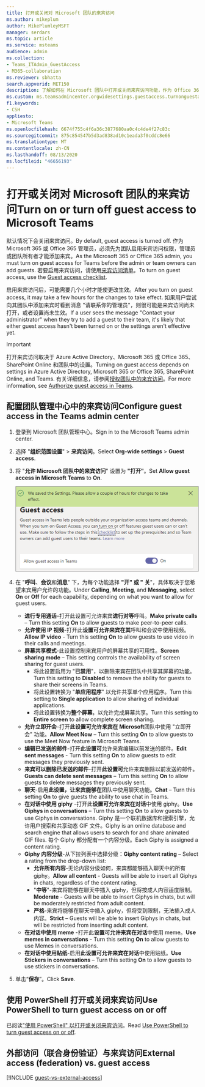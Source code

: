 ```yaml
---
title: 打开或关闭对 Microsoft 团队的来宾访问
ms.author: mikeplum
author: MikePlumleyMSFT
manager: serdars
ms.topic: article
ms.service: msteams
audience: admin
ms.collection:
- Teams_ITAdmin_GuestAccess
- M365-collaboration
ms.reviewer: sbhatta
search.appverid: MET150
description: 了解如何在 Microsoft 团队中打开或关闭来宾访问功能，作为 Office 365 管理员。
ms.custom: ms.teamsadmincenter.orgwidesettings.guestaccess.turnonguestaccessarticle
f1.keywords:
- CSH
appliesto:
- Microsoft Teams
ms.openlocfilehash: 6674f755c4f6a36c3877680aa0c4c4de4f27c83c
ms.sourcegitcommit: 875c854547b5d3ad838ad10c1eada3f0cddc8e66
ms.translationtype: MT
ms.contentlocale: zh-CN
ms.lasthandoff: 08/13/2020
ms.locfileid: "46656193"
---
```

<a name="turn-on-or-turn-off-guest-access-to-microsoft-teams"></a><span data-ttu-id="a220a-103">打开或关闭对 Microsoft 团队的来宾访问</span><span class="sxs-lookup"><span data-stu-id="a220a-103">Turn on or turn off guest access to Microsoft Teams</span></span>
===================================================

<span data-ttu-id="a220a-104">默认情况下会关闭来宾访问。</span><span class="sxs-lookup"><span data-stu-id="a220a-104">By default, guest access is turned off.</span></span> <span data-ttu-id="a220a-105">作为 Microsoft 365 或 Office 365 管理员，必须先为团队启用来宾访问权限，管理员或团队所有者才能添加来宾。</span><span class="sxs-lookup"><span data-stu-id="a220a-105">As the Microsoft 365 or Office 365 admin, you must turn on guest access for Teams before the admin or team owners can add guests.</span></span> <span data-ttu-id="a220a-106">若要启用来宾访问，请使用[来宾访问清单](guest-access-checklist.md)。</span><span class="sxs-lookup"><span data-stu-id="a220a-106">To turn on guest access, use the [Guest access checklist](guest-access-checklist.md).</span></span> 

<span data-ttu-id="a220a-107">启用来宾访问后，可能需要几个小时才能使更改生效。</span><span class="sxs-lookup"><span data-stu-id="a220a-107">After you turn on guest access, it may take a few hours for the changes to take effect.</span></span> <span data-ttu-id="a220a-108">如果用户尝试向其团队中添加来宾时看到消息 "请联系你的管理员"，则很可能是来宾访问尚未打开，或者设置尚未生效。</span><span class="sxs-lookup"><span data-stu-id="a220a-108">If a user sees the message "Contact your administrator" when they try to add a guest to their team, it's likely that either guest access hasn't been turned on or the settings aren't effective yet.</span></span>

> [!IMPORTANT]
> <span data-ttu-id="a220a-109">打开来宾访问取决于 Azure Active Directory、Microsoft 365 或 Office 365、SharePoint Online 和团队中的设置。</span><span class="sxs-lookup"><span data-stu-id="a220a-109">Turning on guest access depends on settings in Azure Active Directory, Microsoft 365 or Office 365, SharePoint Online, and Teams.</span></span> <span data-ttu-id="a220a-110">有关详细信息，请参阅[授权团队中的来宾访问](Teams-dependencies.md)。</span><span class="sxs-lookup"><span data-stu-id="a220a-110">For more information, see [Authorize guest access in Teams](Teams-dependencies.md).</span></span>



## <a name="configure-guest-access-in-the-teams-admin-center"></a><span data-ttu-id="a220a-111">配置团队管理中心中的来宾访问</span><span class="sxs-lookup"><span data-stu-id="a220a-111">Configure guest access in the Teams admin center</span></span>

1. <span data-ttu-id="a220a-112">登录到 Microsoft 团队管理中心。</span><span class="sxs-lookup"><span data-stu-id="a220a-112">Sign in to the Microsoft Teams admin center.</span></span>

2. <span data-ttu-id="a220a-113">选择 "**组织范围设置**"  >  **来宾访问**。</span><span class="sxs-lookup"><span data-stu-id="a220a-113">Select **Org-wide settings** > **Guest access**.</span></span>

3. <span data-ttu-id="a220a-114">将 "**允许 Microsoft 团队中的来宾访问**" 设置为 **"打开"**。</span><span class="sxs-lookup"><span data-stu-id="a220a-114">Set **Allow guest access in Microsoft Teams** to **On**.</span></span>

    ![<span data-ttu-id="a220a-115">允许来宾访问开关设置为 "开"</span><span class="sxs-lookup"><span data-stu-id="a220a-115">Allow guest access switch set to On</span></span> ](media/set-up-guests-image1.png)

4. <span data-ttu-id="a220a-116">在 "**呼叫**、**会议**和**消息**" 下，为每个功能选择 **"开" 或 "** **关**"，具体取决于您希望来宾用户允许的功能。</span><span class="sxs-lookup"><span data-stu-id="a220a-116">Under **Calling**, **Meeting**, and **Messaging**, select **On** or **Off** for each capability, depending on what you want to allow for guest users.</span></span>

      - <span data-ttu-id="a220a-117">**进行专用通话**–打开此设置可允许来宾**进行对等**呼叫。</span><span class="sxs-lookup"><span data-stu-id="a220a-117">**Make private calls** – Turn this setting **On** to allow guests to make peer-to-peer calls.</span></span>
      - <span data-ttu-id="a220a-118">**允许使用 IP 视频**-打开此**设置可允许来宾在其**呼叫和会议中使用视频。</span><span class="sxs-lookup"><span data-stu-id="a220a-118">**Allow IP video** - Turn this setting **On** to allow guests to use video in their calls and meetings.</span></span>
      - <span data-ttu-id="a220a-119">**屏幕共享模式**-此设置控制来宾用户的屏幕共享的可用性。</span><span class="sxs-lookup"><span data-stu-id="a220a-119">**Screen sharing mode** – This setting controls the availability of screen sharing for guest users.</span></span> 
          - <span data-ttu-id="a220a-120">将此设置启用为 "**已禁用**"，以删除来宾在团队中共享其屏幕的功能。</span><span class="sxs-lookup"><span data-stu-id="a220a-120">Turn this setting to **Disabled** to remove the ability for guests to share their screens in Teams.</span></span> 
          - <span data-ttu-id="a220a-121">将此设置转换为 "**单应用程序**" 以允许共享单个应用程序。</span><span class="sxs-lookup"><span data-stu-id="a220a-121">Turn this setting to **Single application** to allow sharing of individual applications.</span></span> 
          - <span data-ttu-id="a220a-122">将此设置转换为**整个屏幕**，以允许完成屏幕共享。</span><span class="sxs-lookup"><span data-stu-id="a220a-122">Turn this setting to **Entire screen** to allow complete screen sharing.</span></span>
      - <span data-ttu-id="a220a-123">**允许立即开会**–打开**此设置可允许来宾在 Microsoft**团队中使用 "立即开会" 功能。</span><span class="sxs-lookup"><span data-stu-id="a220a-123">**Allow Meet Now** – Turn this setting **On** to allow guests to use the Meet Now feature in Microsoft Teams.</span></span>
      - <span data-ttu-id="a220a-124">**编辑已发送的邮件**-打开**此设置可**允许来宾编辑以前发送的邮件。</span><span class="sxs-lookup"><span data-stu-id="a220a-124">**Edit sent messages** - Turn this setting **On** to allow guests to edit messages they previously sent.</span></span>
      - <span data-ttu-id="a220a-125">**来宾可以删除已发送的邮件**-打开**此设置可**允许来宾删除以前发送的邮件。</span><span class="sxs-lookup"><span data-stu-id="a220a-125">**Guests can delete sent messages** – Turn this setting **On** to allow guests to delete messages they previously sent.</span></span>
      - <span data-ttu-id="a220a-126">**聊天**-启用**此设置，让来宾能够在**团队中使用聊天功能。</span><span class="sxs-lookup"><span data-stu-id="a220a-126">**Chat** – Turn this setting **On** to give guests the ability to use chat in Teams.</span></span>
      - <span data-ttu-id="a220a-127">**在对话中使用 giphy** -打开此**设置可允许来宾在对话**中使用 giphy。</span><span class="sxs-lookup"><span data-stu-id="a220a-127">**Use Giphys in conversations** – Turn this setting **On** to allow guests to use Giphys in conversations.</span></span> <span data-ttu-id="a220a-128">Giphy 是一个联机数据库和搜索引擎，允许用户搜索和共享动态 GIF 文件。</span><span class="sxs-lookup"><span data-stu-id="a220a-128">Giphy is an online database and search engine that allows users to search for and share animated GIF files.</span></span> <span data-ttu-id="a220a-129">每个 Giphy 都分配有一个内容分级。</span><span class="sxs-lookup"><span data-stu-id="a220a-129">Each Giphy is assigned a content rating.</span></span>
      - <span data-ttu-id="a220a-130">**Giphy 内容分级**-从下拉列表中选择分级：</span><span class="sxs-lookup"><span data-stu-id="a220a-130">**Giphy content rating** –  Select a rating from the drop-down list:</span></span>
          - <span data-ttu-id="a220a-131">**允许所有内容**-无论内容分级如何，来宾都能够插入聊天中的所有 giphy。</span><span class="sxs-lookup"><span data-stu-id="a220a-131">**Allow all content** - Guests will be able to insert all Giphys in chats, regardless of the content rating.</span></span>
          - <span data-ttu-id="a220a-132">"**中等**"-来宾将能够在聊天中插入 giphy，但将按成人内容适度限制。</span><span class="sxs-lookup"><span data-stu-id="a220a-132">**Moderate** - Guests will be able to insert Giphys in chats, but will be moderately restricted from adult content.</span></span>
          - <span data-ttu-id="a220a-133">**严格**-来宾将能够在聊天中插入 giphy，但将受到限制，无法插入成人内容。</span><span class="sxs-lookup"><span data-stu-id="a220a-133">**Strict** – Guests will be able to insert Giphys in chats, but will be restricted from inserting adult content.</span></span>
      - <span data-ttu-id="a220a-134">**在对话中使用 meme** -打开此**设置可允许来宾在对话**中使用 meme。</span><span class="sxs-lookup"><span data-stu-id="a220a-134">**Use memes in conversations** - Turn this setting **On** to allow guests to use Memes in conversations.</span></span>
      - <span data-ttu-id="a220a-135">**在对话中使用贴纸**-启用**此设置可允许来宾在对话**中使用贴纸。</span><span class="sxs-lookup"><span data-stu-id="a220a-135">**Use Stickers in conversations** – Turn this setting **On** to allow guests to use stickers in conversations.</span></span> 

5. <span data-ttu-id="a220a-136">单击“**保存**”。</span><span class="sxs-lookup"><span data-stu-id="a220a-136">Click **Save**.</span></span>

## <a name="use-powershell-to-turn-guest-access-on-or-off"></a><span data-ttu-id="a220a-137">使用 PowerShell 打开或关闭来宾访问</span><span class="sxs-lookup"><span data-stu-id="a220a-137">Use PowerShell to turn guest access on or off</span></span>

<span data-ttu-id="a220a-138">已阅读["使用 PowerShell" 以打开或关闭来宾访问](guest-access-PowerShell.md#use-powershell-to-turn-guest-access-on-or-off)。</span><span class="sxs-lookup"><span data-stu-id="a220a-138">Read [Use PowerShell to turn guest access on or off](guest-access-PowerShell.md#use-powershell-to-turn-guest-access-on-or-off).</span></span>

## <a name="external-access-federation-vs-guest-access"></a><span data-ttu-id="a220a-139">外部访问（联合身份验证）与来宾访问</span><span class="sxs-lookup"><span data-stu-id="a220a-139">External access (federation) vs. guest access</span></span>

[!INCLUDE [guest-vs-external-access](includes/guest-vs-external-access.md)]

